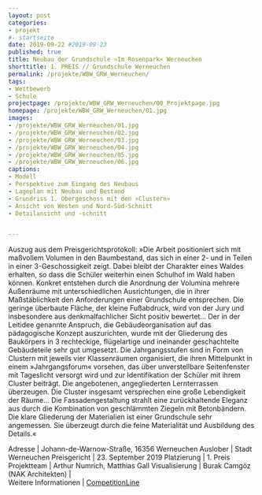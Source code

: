 ```yaml
---
layout: post
categories:
- projekt
#- startseite
date: 2019-09-22 #2019-09-23
published: true
title: Neubau der Grundschule »Im Rosenpark« Werneuchen
shorttitle: 1. PREIS // Grundschule Werneuchen
permalink: /projekte/WBW_GRW_Werneuchen/
tags: 
- Wettbewerb
- Schule
projectpage: /projekte/WBW_GRW_Werneuchen/00_Projektpage.jpg
homepage: /projekte/WBW_GRW_Werneuchen/01.jpg
images:
- /projekte/WBW_GRW_Werneuchen/01.jpg
- /projekte/WBW_GRW_Werneuchen/02.jpg
- /projekte/WBW_GRW_Werneuchen/03.jpg
- /projekte/WBW_GRW_Werneuchen/04.jpg
- /projekte/WBW_GRW_Werneuchen/05.jpg
- /projekte/WBW_GRW_Werneuchen/06.jpg
captions:
- Modell
- Perspektive zum Eingang des Neubaus
- Lageplan mit Neubau und Bestand
- Grundriss 1. Obergeschoss mit den »Clustern«
- Ansicht von Westen und Nord-Süd-Schnitt
- Detailansicht und -schnitt


---
```

Auszug aus dem Preisgerichtsprotokoll: »Die Arbeit positioniert sich mit maßvollem Volumen in den Baumbestand, das sich in einer 2- und in Teilen in einer 3-Geschossigkeit zeigt. Dabei bleibt der Charakter eines Waldes erhalten, so dass die Schüler weiterhin einen Schulhof im Wald haben können. Konkret entstehen durch die Anordnung der Volumina mehrere Außenräume mit unterschiedlichen Ausrichtungen, die in ihrer Maßstäblichkeit den Anforderungen einer Grundschule entsprechen. Die geringe überbaute Fläche, der kleine Fußabdruck, wird von der Jury und insbesondere aus denkmalfachlicher Sicht positiv bewertet... Der in der Leitidee genannte Anspruch, die Gebäudeorganisation auf das pädagogische Konzept auszurichten, wurde mit der Gliederung des Baukörpers in 3 rechteckige, flügelartige und ineinander geschachtelte Gebäudeteile sehr gut umgesetzt. Die Jahrgangsstufen sind in Form von Clustern mit jeweils vier Klassenräumen organisiert, die ihren Mittelpunkt in einem »Jahrgangsforum« vorsehen, das über unverstellbare Seitenfenster mit Tageslicht versorgt wird und zur Identifikation der Schüler mit ihrem Cluster beiträgt. Die angebotenen, angegliederten Lernterrassen überzeugen. Die Cluster insgesamt versprechen eine große Lebendigkeit der Räume... Die Fassadengestaltung strahlt eine zurückhaltende Eleganz aus durch die Kombination von geschlämmten Ziegeln mit Betonbändern. Die klare Gliederung der Materialien ist einer Grundschule sehr angemessen. Sie überzeugt durch die feine Materialität und Ausbildung des Details.«

Adresse					|	Johann-de-Warnow-Straße, 16356 Werneuchen
Auslober				|	Stadt Werneuchen
Preisgericht			|	23. September 2019
Platzierung				|	1. Preis
Projektteam				|	Arthur Numrich, Matthias Gall
Visualisierung	|	Burak Camgöz (NAK Architekten)
                        |    
Weitere Informationen       |   [CompetitionLine](https://www.competitionline.com/de/ergebnisse/337069) 
